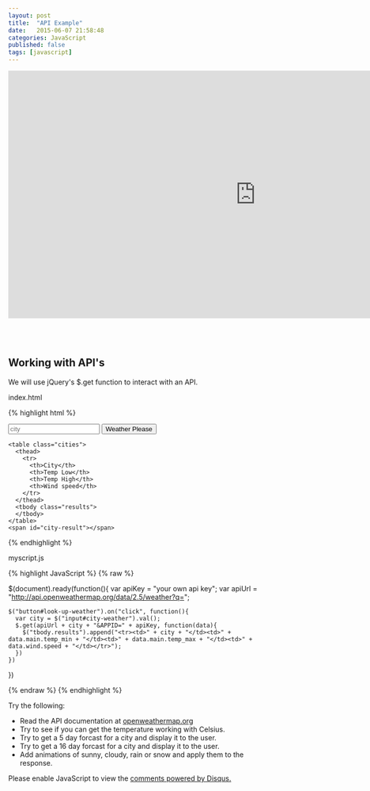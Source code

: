 ```yaml
---
layout: post
title:  "API Example"
date:   2015-06-07 21:58:48
categories: JavaScript
published: false
tags: [javascript]
---
```


<iframe src="https://player.vimeo.com/video/129999127" width="1000" height="500" frameborder="0" webkitallowfullscreen mozallowfullscreen allowfullscreen></iframe>

<br><br>

<div class="not-on-video">
  <h2>Working with API's</h2>
  <p>We will use jQuery's $.get function to interact with an API.</p>
</div> 

index.html

{% highlight html %}

<!DOCTYPE html>
<html>
  <head>
    <script src="scripts/jquery-1.11.3.js"></script>
    <script src="scripts/myscript.js"></script>
  </head>
  <body>
    <input type="text" id="city-weather" placeholder="city">
    <button type="button" id="look-up-weather">Weather Please</button>

    <table class="cities">
      <thead>
        <tr>
          <th>City</th>
          <th>Temp Low</th>
          <th>Temp High</th>
          <th>Wind speed</th>
        </tr>
      </thead>
      <tbody class="results">
      </tbody>    
    </table> 
    <span id="city-result"></span>
  </body>
</html>

{% endhighlight %}


myscript.js

{% highlight JavaScript %}
{% raw %}

  $(document).ready(function(){
    var apiKey = "your own api key";
    var apiUrl = "http://api.openweathermap.org/data/2.5/weather?q=";

    $("button#look-up-weather").on("click", function(){
      var city = $("input#city-weather").val();
      $.get(apiUrl + city + "&APPID=" + apiKey, function(data){
        $("tbody.results").append("<tr><td>" + city + "</td><td>" + data.main.temp_min + "</td><td>" + data.main.temp_max + "</td><td>" + data.wind.speed + "</td></tr>");
      })
    })  
  })

{% endraw %}
{% endhighlight %}

<p>Try the following:</p>
<ul>
  <li>Read the API documentation at <a href="http://openweathermap.org/api" target="_blank">openweathermap.org</a></li>
  <li>Try to see if you can get the temperature working with Celsius.</li>
  <li>Try to get a 5 day forcast for a city and display it to the user.</li>
  <li>Try to get a 16 day forcast for a city and display it to the user.</li>
  <li>Add animations of sunny, cloudy, rain or snow and apply them to the response.</li>
</ul> 


<div id="disqus_thread"></div>
<script type="text/javascript">
    /* * * CONFIGURATION VARIABLES * * */
    var disqus_shortname = 'devschool';

    /* * * DON'T EDIT BELOW THIS LINE * * */
    (function() {
        var dsq = document.createElement('script'); dsq.type = 'text/javascript'; dsq.async = true;
        dsq.src = '//' + disqus_shortname + '.disqus.com/embed.js';
        (document.getElementsByTagName('head')[0] || document.getElementsByTagName('body')[0]).appendChild(dsq);
    })();
</script>
<noscript>Please enable JavaScript to view the <a href="https://disqus.com/?ref_noscript" rel="nofollow">comments powered by Disqus.</a></noscript>
